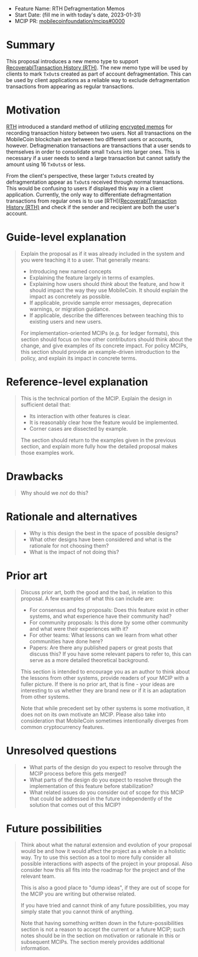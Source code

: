 - Feature Name: RTH Defragmentation Memos
- Start Date: (fill me in with today's date, 2023-01-31)
- MCIP PR: [mobilecoinfoundation/mcips#0000](https://github.com/mobilecoinfoundation/mcips/pull/0000)

# Summary
[summary]: #summary

This proposal introduces a new memo type to support [RecoverablTransaction History (RTH)](https://github.com/mobilecoinfoundation/mcips/pull/4). The new memo type will be used by clients to mark `TxOut`s created as part of account defragmentation. This can be used by client applications as a reliable way to exclude defragmentation transactions from appearing as regular transactions.

# Motivation
[motivation]: #motivation

[RTH](https://github.com/mobilecoinfoundation/mcips/pull/4) introduced a standard method of utilizing [encrypted memos](https://github.com/mobilecoinfoundation/mcips/pull/3) for recording transaction history between two users. Not all transactions on the MobileCoin blockchain are between two different users or accounts, however. Defragmenation transactions are transactions that a user sends to themselves in order to consolidate small `TxOut`s into larger ones. This is necessary if a user needs to send a large transaction but cannot satisfy the amount using 16 `TxOuts`s or less.

From the client's perspective, these larger `TxOut`s created by defragmentation appear as `TxOut`s received through normal transactions. This would be confusing to users if displayed this way in a client application. Currently, the only way to differentiate defragmentation transactions from regular ones is to use [RTH]([RecoverablTransaction History (RTH)](https://github.com/mobilecoinfoundation/mcips/pull/4) and check if the sender and recipient are both the user's account.

# Guide-level explanation
[guide-level-explanation]: #guide-level-explanation

> Explain the proposal as if it was already included in the system and you were teaching it to a user. That generally means:
>
> - Introducing new named concepts
> - Explaining the feature largely in terms of examples.
> - Explaining how users should *think* about the feature, and how it should impact the way they use MobileCoin. It should explain the impact as concretely as possible.
> - If applicable, provide sample error messages, deprecation warnings, or migration guidance.
> - If applicable, describe the differences between teaching this to existing users and new users.
>
> For implementation-oriented MCIPs (e.g. for ledger formats), this section should focus on how other contributors should think about the change, and give examples of its concrete impact. For policy MCIPs, this section should provide an example-driven introduction to the policy, and explain its impact in concrete terms.

# Reference-level explanation
[reference-level-explanation]: #reference-level-explanation

> This is the technical portion of the MCIP. Explain the design in sufficient detail that:
>
> - Its interaction with other features is clear.
> - It is reasonably clear how the feature would be implemented.
> - Corner cases are dissected by example.
>
> The section should return to the examples given in the previous section, and explain more fully how the detailed proposal makes those examples work.

# Drawbacks
[drawbacks]: #drawbacks

> Why should we *not* do this?

# Rationale and alternatives
[rationale-and-alternatives]: #rationale-and-alternatives

> - Why is this design the best in the space of possible designs?
> - What other designs have been considered and what is the rationale for not choosing them?
> - What is the impact of not doing this?

# Prior art
[prior-art]: #prior-art

> Discuss prior art, both the good and the bad, in relation to this proposal.
> A few examples of what this can include are:
>
> - For consensus and fog proposals: Does this feature exist in other systems, and what experience have their community had?
> - For community proposals: Is this done by some other community and what were their experiences with it?
> - For other teams: What lessons can we learn from what other communities have done here?
> - Papers: Are there any published papers or great posts that discuss this? If you have some relevant papers to refer to, this can serve as a more detailed theoretical background.
>
> This section is intended to encourage you as an author to think about the lessons from other systems, provide readers of your MCIP with a fuller picture.
> If there is no prior art, that is fine - your ideas are interesting to us whether they are brand new or if it is an adaptation from other systems.
>
> Note that while precedent set by other systems is some motivation, it does not on its own motivate an MCIP.
> Please also take into consideration that MobileCoin sometimes intentionally diverges from common cryptocurrency features.

# Unresolved questions
[unresolved-questions]: #unresolved-questions

> - What parts of the design do you expect to resolve through the MCIP process before this gets merged?
> - What parts of the design do you expect to resolve through the implementation of this feature before stabilization?
> - What related issues do you consider out of scope for this MCIP that could be addressed in the future independently of the solution that comes out of this MCIP?

# Future possibilities
[future-possibilities]: #future-possibilities

> Think about what the natural extension and evolution of your proposal would
> be and how it would affect the project as a whole in a holistic way. Try to
> use this section as a tool to more fully consider all possible interactions
> with aspects of the project in your proposal. Also consider how this all
> fits into the roadmap for the project and of the relevant team.
>
> This is also a good place to "dump ideas", if they are out of scope for the
> MCIP you are writing but otherwise related.
>
> If you have tried and cannot think of any future possibilities,
> you may simply state that you cannot think of anything.
>
> Note that having something written down in the future-possibilities section
> is not a reason to accept the current or a future MCIP; such notes should be
> in the section on motivation or rationale in this or subsequent MCIPs.
> The section merely provides additional information.


